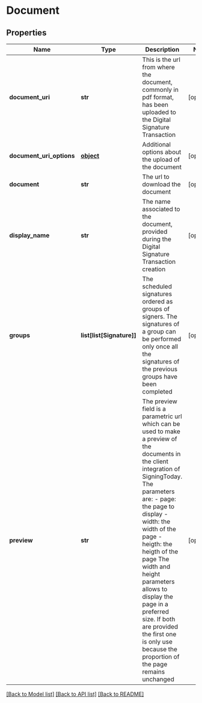# Document

## Properties
Name | Type | Description | Notes
------------ | ------------- | ------------- | -------------
**document_uri** | **str** | This is the url from where the document, commonly in pdf format, has been uploaded to the Digital Signature Transaction | [optional] 
**document_uri_options** | [**object**](.md) | Additional options about the upload of the document | [optional] 
**document** | **str** | The url to download the document | [optional] 
**display_name** | **str** | The name associated to the document, provided during the Digital Signature Transaction creation | [optional] 
**groups** | **list[list[Signature]]** | The scheduled signatures ordered as groups of signers. The signatures of a group can be performed only once all the signatures of the previous groups have been completed  | [optional] 
**preview** | **str** | The preview field is a parametric url which can be used to make a preview of the documents in the client integration of SigningToday. The parameters are:   - page: the page to display   - width: the width of the page   - heigth: the heigth of the page The width and height parameters allows to display the page in a preferred size. If both are provided the first one is only use because the proportion of the page remains unchanged  | [optional] 

[[Back to Model list]](../README.md#documentation-for-models) [[Back to API list]](../README.md#documentation-for-api-endpoints) [[Back to README]](../README.md)


